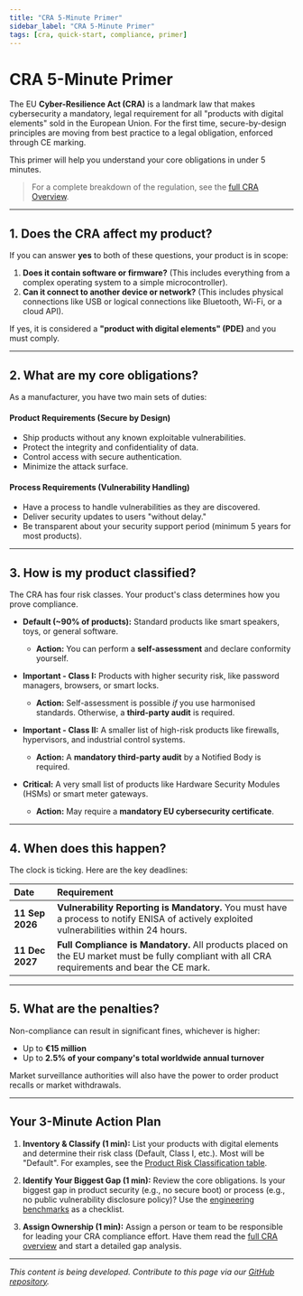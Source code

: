 ```yaml
---
title: "CRA 5-Minute Primer"
sidebar_label: "CRA 5-Minute Primer"
tags: [cra, quick-start, compliance, primer]
---
```

# CRA 5-Minute Primer

The EU **Cyber-Resilience Act (CRA)** is a landmark law that makes cybersecurity a mandatory, legal requirement for all "products with digital elements" sold in the European Union. For the first time, secure-by-design principles are moving from best practice to a legal obligation, enforced through CE marking.

This primer will help you understand your core obligations in under 5 minutes.

> For a complete breakdown of the regulation, see the [full CRA Overview](../standards/cra-overview.md).

---

## 1. Does the CRA affect my product?

If you can answer **yes** to both of these questions, your product is in scope:

1.  **Does it contain software or firmware?** (This includes everything from a complex operating system to a simple microcontroller).
2.  **Can it connect to another device or network?** (This includes physical connections like USB or logical connections like Bluetooth, Wi-Fi, or a cloud API).

If yes, it is considered a **"product with digital elements" (PDE)** and you must comply.

---

## 2. What are my core obligations?

As a manufacturer, you have two main sets of duties:

#### Product Requirements (Secure by Design)
-   Ship products without any known exploitable vulnerabilities.
-   Protect the integrity and confidentiality of data.
-   Control access with secure authentication.
-   Minimize the attack surface.

#### Process Requirements (Vulnerability Handling)
-   Have a process to handle vulnerabilities as they are discovered.
-   Deliver security updates to users "without delay."
-   Be transparent about your security support period (minimum 5 years for most products).

---

## 3. How is my product classified?

The CRA has four risk classes. Your product's class determines how you prove compliance.

-   **Default (~90% of products):** Standard products like smart speakers, toys, or general software.
    -   **Action:** You can perform a **self-assessment** and declare conformity yourself.

-   **Important - Class I:** Products with higher security risk, like password managers, browsers, or smart locks.
    -   **Action:** Self-assessment is possible *if* you use harmonised standards. Otherwise, a **third-party audit** is required.

-   **Important - Class II:** A smaller list of high-risk products like firewalls, hypervisors, and industrial control systems.
    -   **Action:** A **mandatory third-party audit** by a Notified Body is required.

-   **Critical:** A very small list of products like Hardware Security Modules (HSMs) or smart meter gateways.
    -   **Action:** May require a **mandatory EU cybersecurity certificate**. 

---

## 4. When does this happen?

The clock is ticking. Here are the key deadlines:

| Date | Requirement |
| :--- | :--- |
| **11 Sep 2026** | **Vulnerability Reporting is Mandatory.** You must have a process to notify ENISA of actively exploited vulnerabilities within 24 hours. |
| **11 Dec 2027** | **Full Compliance is Mandatory.** All products placed on the EU market must be fully compliant with all CRA requirements and bear the CE mark. |

---

## 5. What are the penalties?

Non-compliance can result in significant fines, whichever is higher:
-   Up to **€15 million**
-   Up to **2.5% of your company's total worldwide annual turnover**

Market surveillance authorities will also have the power to order product recalls or market withdrawals.

---

## Your 3-Minute Action Plan

1.  **Inventory & Classify (1 min):** List your products with digital elements and determine their risk class (Default, Class I, etc.). Most will be "Default". For examples, see the [Product Risk Classification table](../standards/cra-overview.md#22-product-risk-classification-the-four-tiers).

2.  **Identify Your Biggest Gap (1 min):** Review the core obligations. Is your biggest gap in product security (e.g., no secure boot) or process (e.g., no public vulnerability disclosure policy)? Use the [engineering benchmarks](../standards/cra-overview.md#5-secure-by-design-engineering-benchmarks-annex-i-deep-dive) as a checklist.

3.  **Assign Ownership (1 min):** Assign a person or team to be responsible for leading your CRA compliance effort. Have them read the [full CRA overview](../standards/cra-overview.md) and start a detailed gap analysis.

---

*This content is being developed. Contribute to this page via our [GitHub repository](https://github.com/sbd-community/handbook).* 